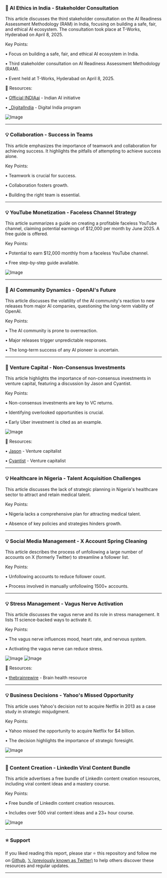 ### 🤖 AI Ethics in India - Stakeholder Consultation

This article discusses the third stakeholder consultation on the AI Readiness Assessment Methodology (RAM) in India, focusing on building a safe, fair, and ethical AI ecosystem.  The consultation took place at T-Works, Hyderabad on April 8, 2025.

Key Points:

•  Focus on building a safe, fair, and ethical AI ecosystem in India.

•  Third stakeholder consultation on AI Readiness Assessment Methodology (RAM).

•  Event held at T-Works, Hyderabad on April 8, 2025.


🔗 Resources:

• [Official INDIAai](https://x.com/OfficialINDIAai) - Indian AI initiative

• [_DigitalIndia](https://x.com/_DigitalIndia) - Digital India program

![Image](https://pbs.twimg.com/ext_tw_video_thumb/1904050783538262016/pu/img/nvMiloEY6ao6F0x-.jpg)


---
### 💡 Collaboration - Success in Teams

This article emphasizes the importance of teamwork and collaboration for achieving success. It highlights the pitfalls of attempting to achieve success alone.

Key Points:

• Teamwork is crucial for success.

• Collaboration fosters growth.

• Building the right team is essential.


---
### 💡 YouTube Monetization - Faceless Channel Strategy

This article summarizes a guide on creating a profitable faceless YouTube channel, claiming potential earnings of $12,000 per month by June 2025.  A free guide is offered.

Key Points:

• Potential to earn $12,000 monthly from a faceless YouTube channel.

• Free step-by-step guide available.


![Image](https://pbs.twimg.com/media/Gmu6d3Za8AATha3?format=jpg&name=small)


---
### 🤖 AI Community Dynamics - OpenAI's Future

This article discusses the volatility of the AI community's reaction to new releases from major AI companies, questioning the long-term viability of OpenAI.

Key Points:

•  The AI community is prone to overreaction.

•  Major releases trigger unpredictable responses.

•  The long-term success of any AI pioneer is uncertain.


---
### 🚀 Venture Capital - Non-Consensus Investments

This article highlights the importance of non-consensus investments in venture capital, featuring a discussion by Jason and Cyantist.

Key Points:

• Non-consensus investments are key to VC returns.

• Identifying overlooked opportunities is crucial.

•  Early Uber investment is cited as an example.


![Image](https://pbs.twimg.com/ext_tw_video_thumb/1903907000075108352/pu/img/kZFK_tpOpl_DqTwQ.jpg)

🔗 Resources:

• [Jason](https://x.com/Jason) - Venture capitalist

• [Cyantist](https://x.com/cyantist) -  Venture capitalist


---
### 💡 Healthcare in Nigeria - Talent Acquisition Challenges

This article discusses the lack of strategic planning in Nigeria's healthcare sector to attract and retain medical talent.

Key Points:

•  Nigeria lacks a comprehensive plan for attracting medical talent.

•  Absence of key policies and strategies hinders growth.


---
### 💡 Social Media Management - X Account Spring Cleaning

This article describes the process of unfollowing a large number of accounts on X (formerly Twitter) to streamline a follower list.

Key Points:

•  Unfollowing accounts to reduce follower count.

•  Process involved in manually unfollowing 1500+ accounts.


---
### 💡 Stress Management - Vagus Nerve Activation

This article discusses the vagus nerve and its role in stress management. It lists 11 science-backed ways to activate it.

Key Points:

• The vagus nerve influences mood, heart rate, and nervous system.

• Activating the vagus nerve can reduce stress.


![Image](https://pbs.twimg.com/media/Gmu6diHaIAAyVC3?format=jpg&name=small)
![Image](https://pbs.twimg.com/media/Gmu6dzfaAAAFbUA?format=jpg&name=small)

🔗 Resources:

• [thebrainrewire](https://x.com/thebrainrewire) -  Brain health resource


---
### 💡 Business Decisions - Yahoo's Missed Opportunity

This article uses Yahoo's decision not to acquire Netflix in 2013 as a case study in strategic misjudgment.

Key Points:

• Yahoo missed the opportunity to acquire Netflix for $4 billion.

• The decision highlights the importance of strategic foresight.


![Image](https://pbs.twimg.com/media/GmwTKsRXQAAQjxM?format=jpg&name=small)

---
### 🚀 Content Creation - LinkedIn Viral Content Bundle

This article advertises a free bundle of LinkedIn content creation resources, including viral content ideas and a mastery course.

Key Points:

•  Free bundle of LinkedIn content creation resources.

•  Includes over 500 viral content ideas and a 23+ hour course.


![Image](https://pbs.twimg.com/media/Gmx5v7SbUAA1G1N?format=jpg&name=small)


---

### ⭐️ Support

If you liked reading this report, please star ⭐️ this repository and follow me on [Github](https://github.com/Drix10), [𝕏 (previously known as Twitter)](https://x.com/DRIX_10_) to help others discover these resources and regular updates.

---